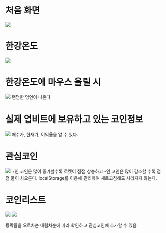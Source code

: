 # 처음 화면
<img src="https://github.com/hoooooony/gomars/assets/112807899/be44d6fc-8f67-4dbd-9895-f080ec58b45c">

# 한강온도
<img src="https://github.com/hoooooony/gomars/assets/112807899/cdee2897-5dbd-4d82-acdf-40620b787068">

# 한강온도에 마우스 올릴 시
<img src="https://github.com/hoooooony/gomars/assets/112807899/5812c647-3d36-4aa2-9a92-53cfe1a284ff">
랜덤한 명언이 나온다

# 실제 업비트에 보유하고 있는 코인정보
<img src="https://github.com/hoooooony/gomars/assets/112807899/a894c4ea-e488-41b4-80aa-07dadb3d2ae6">
매수가, 현재가, 이익율을 알 수 있다.

# 관심코인
<img src="https://github.com/hoooooony/gomars/assets/112807899/9583e83e-32fe-4f8d-a604-f426c35e81ea">
+인 코인은 많이 증가할수록 로켓이 점점 상승하고 -인 코인은 많이 감소할 수록 점점 물이 차오른다.
localStorage를 이용해 관리하여 새로고침해도 사라지지 않는다.

# 코인리스트
<img src="https://github.com/hoooooony/gomars/assets/112807899/6fba2ff5-6230-42da-baaa-08787bd096f1">

<img src="https://github.com/hoooooony/gomars/assets/112807899/689af464-cfb5-47ee-ab69-fd6da7f45594">

등락율을 오르차순 내림차순에 따라 학인하고 관심코인에 추가할 수 있음





